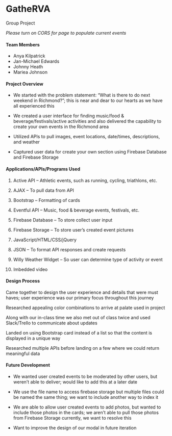 # GatheRVA
Group Project

*Please turn on CORS for page to populate current events*

#### Team Members
* Anya Kilpatrick
* Jan-Michael Edwards
* Johnny Heath
* Mariea Johnson

#### Project Overview

* We started with the problem statement: “What is there to do next weekend in Richmond?”; this is near and dear to our hearts as we have all experienced this

* We created a user interface for finding music/food & beverage/festivals/active activities and also delivered the capability to create your own events in the Richmond area

* Utilized APIs to pull images, event locations, date/times, descriptions, and weather

* Captured user data for create your own section using Firebase Database and Firebase Storage

#### Applications/APIs/Programs Used

1. Active API – Athletic events, such as running, cycling, triathlons, etc.

2. AJAX – To pull data from API

3. Bootstrap – Formatting of cards

4. Eventful API – Music, food & beverage events, festivals, etc.

5. Firebase Database – To store collect user input

6. Firebase Storage – To store user’s created event pictures

7. JavaScript/HTML/CSS/jQuery

8. JSON – To format API responses and create requests

9. Willy Weather Widget – So user can determine type of activity or event

10. Imbedded video 

#### Design Process

Came together to design the user experience and details that were must haves; user experience was our primary focus throughout this journey

Researched appealing color combinations to arrive at palate used in project

Along with our in-class time we also met out of class twice and used Slack/Trello to communicate about updates

Landed on using Bootstrap card instead of a list so that the content is displayed in a unique way

Researched multiple APIs before landing on a few where we could return meaningful data


#### Future Development

* We wanted user created events to be moderated by other users, but weren’t able to deliver; would like to add this at a later date

* We use the file name to access firebase storage but multiple files could be named the same thing; we want to include another way to index it

* We are able to allow user created events to add photos, but wanted to include those photos in the cards; we aren’t able to pull those photos from Firebase Storage currently, we want to resolve this

* Want to improve the design of our modal in future iteration



